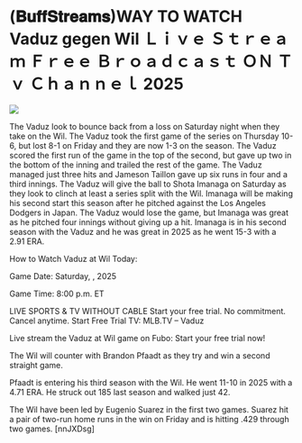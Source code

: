 # (𝐁𝐮𝐟𝐟𝐒𝐭𝐫𝐞𝐚𝐦𝐬)WAY TO WATCH Vaduz gegen Wil Ｌｉｖｅ Ｓｔｒｅａｍ Ｆｒｅｅ Ｂｒｏａｄｃａｓｔ ＯＮ Ｔｖ Ｃｈａｎｎｅｌ  2025  
  
  
[![](https://i.imgur.com/qSNzIqt.png)](https://movie.rssnews.media/TJwprGjhW.php)  
  
The Vaduz look to bounce back from a loss on Saturday night when they take on the Wil. The Vaduz took the first game of the series on Thursday 10-6, but lost 8-1 on Friday and they are now 1-3 on the season. The Vaduz scored the first run of the game in the top of the second, but gave up two in the bottom of the inning and trailed the rest of the game. The Vaduz managed just three hits and Jameson Taillon gave up six runs in four and a third innings. The Vaduz will give the ball to Shota Imanaga on Saturday as they look to clinch at least a series split with the Wil. Imanaga will be making his second start this season after he pitched against the Los Angeles Dodgers in Japan. The Vaduz would lose the game, but Imanaga was great as he pitched four innings without giving up a hit. Imanaga is in his second season with the Vaduz and he was great in 2025 as he went 15-3 with a 2.91 ERA.

How to Watch Vaduz at Wil Today:

Game Date: Saturday, , 2025

Game Time: 8:00 p.m. ET

LIVE SPORTS & TV WITHOUT CABLE
Start your free trial. No commitment. Cancel anytime.
Start Free Trial
TV: MLB.TV – Vaduz

Live stream the Vaduz at Wil game on Fubo: Start your free trial now!

The Wil will counter with Brandon Pfaadt as they try and win a second straight game.

Pfaadt is entering his third season with the Wil. He went 11-10 in 2025 with a 4.71 ERA. He struck out 185 last season and walked just 42.

The Wil have been led by Eugenio Suarez in the first two games. Suarez hit a pair of two-run home runs in the win on Friday and is hitting .429 through two games. [nnJXDsg]